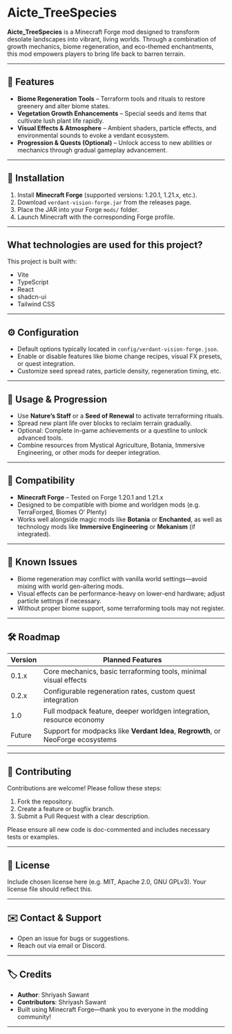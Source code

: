 # Aicte_TreeSpecies

**Aicte_TreeSpecies** is a Minecraft Forge mod designed to transform desolate landscapes into vibrant, living worlds. Through a combination of growth mechanics, biome regeneration, and eco-themed enchantments, this mod empowers players to bring life back to barren terrain.

---

## 🌱 Features

- **Biome Regeneration Tools** – Terraform tools and rituals to restore greenery and alter biome states.
- **Vegetation Growth Enhancements** – Special seeds and items that cultivate lush plant life rapidly.
- **Visual Effects & Atmosphere** – Ambient shaders, particle effects, and environmental sounds to evoke a verdant ecosystem.
- **Progression & Quests (Optional)** – Unlock access to new abilities or mechanics through gradual gameplay advancement.

---

## 🧰 Installation

1. Install **Minecraft Forge** (supported versions: 1.20.1, 1.21.x, etc.).
2. Download `verdant-vision-forge.jar` from the releases page.
3. Place the JAR into your Forge `mods/` folder.
4. Launch Minecraft with the corresponding Forge profile.

---
## What technologies are used for this project?

This project is built with:

- Vite
- TypeScript
- React
- shadcn-ui
- Tailwind CSS

---

## ⚙️ Configuration

- Default options typically located in `config/verdant-vision-forge.json`.
- Enable or disable features like biome change recipes, visual FX presets, or quest integration.
- Customize seed spread rates, particle density, regeneration timing, etc.

---

## 📜 Usage & Progression

- Use **Nature’s Staff** or a **Seed of Renewal** to activate terraforming rituals.
- Spread new plant life over blocks to reclaim terrain gradually.
- Optional: Complete in-game achievements or a questline to unlock advanced tools.
- Combine resources from Mystical Agriculture, Botania, Immersive Engineering, or other mods for deeper integration.

---

## 📌 Compatibility

- **Minecraft Forge** – Tested on Forge 1.20.1 and 1.21.x
- Designed to be compatible with biome and worldgen mods (e.g. TerraForged, Biomes O’ Plenty)
- Works well alongside magic mods like **Botania** or **Enchanted**, as well as technology mods like **Immersive Engineering** or **Mekanism** (if integrated).

---

## 🐞 Known Issues

- Biome regeneration may conflict with vanilla world settings—avoid mixing with world gen-altering mods.
- Visual effects can be performance-heavy on lower-end hardware; adjust particle settings if necessary.
- Without proper biome support, some terraforming tools may not register.

---

## 🛠️ Roadmap

| Version | Planned Features |
|---------|------------------|
| 0.1.x   | Core mechanics, basic terraforming tools, minimal visual effects |
| 0.2.x   | Configurable regeneration rates, custom quest integration |
| 1.0     | Full modpack feature, deeper worldgen integration, resource economy |
| Future  | Support for modpacks like **Verdant Idea**, **Regrowth**, or NeoForge ecosystems |

---

## 🙏 Contributing

Contributions are welcome! Please follow these steps:

1. Fork the repository.
2. Create a feature or bugfix branch.
3. Submit a Pull Request with a clear description.

Please ensure all new code is doc-commented and includes necessary tests or examples.

---

## 📄 License

Include chosen license here (e.g. MIT, Apache 2.0, GNU GPLv3). Your license file should reflect this.

---

## ✉️ Contact & Support

- Open an issue for bugs or suggestions.
- Reach out via email or Discord.

---

## 🏷️ Credits

- **Author**: Shriyash Sawant
- **Contributors**: Shriyash Sawant
- Built using Minecraft Forge—thank you to everyone in the modding community!

---


